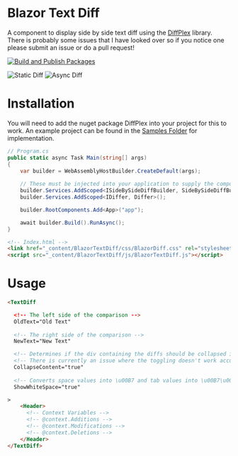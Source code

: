 # Blazor Text Diff
A component to display side by side text diff using the [DiffPlex](https://github.com/mmanela/diffplex) library. There is probably some issues that I have looked over so if you notice one please submit an issue or do a pull request!


[![Build and Publish Packages](https://github.com/lzinga/BlazorTextDiff/actions/workflows/publish-packages.yml/badge.svg)](https://github.com/lzinga/BlazorTextDiff/actions/workflows/publish-packages.yml)


![Static Diff](https://i.imgur.com/t0nJPeZ.png)
![Async Diff](https://i.imgur.com/lzjfjhF.png)

# Installation
You will need to add the nuget package DiffPlex into your project for this to work. An example project can be found in the [Samples Folder](https://github.com/lzinga/BlazorTextDiff/tree/master/samples/BlazorTextDiff.Web) for implementation.

```csharp
// Program.cs
public static async Task Main(string[] args)
{
    var builder = WebAssemblyHostBuilder.CreateDefault(args);
    
    // These must be injected into your application to supply the component with its diff checking.
    builder.Services.AddScoped<ISideBySideDiffBuilder, SideBySideDiffBuilder>();
    builder.Services.AddScoped<IDiffer, Differ>();

    builder.RootComponents.Add<App>("app");

    await builder.Build().RunAsync();
}
```

```html
<!-- Index.html -->
<link href="_content/BlazorTextDiff/css/BlazorDiff.css" rel="stylesheet" />
<script src="_content/BlazorTextDiff/js/BlazorTextDiff.js"></script>
```


# Usage
```html
<TextDiff

  <!-- The left side of the comparison -->
  OldText="Old Text"
  
  <!-- The right side of the comparison -->
  NewText="New Text"

  <!-- Determines if the div containing the diffs should be collapsed if there is a lot of data. -->
  <!-- There is currently an issue where the toggling doesn't work accurately with the js interop. -->
  CollapseContent="true"
  
  <!-- Converts space values into \u00B7 and tab values into \u00B7\u00B7 -->
  ShowWhiteSpace="true"

>
    <Header>
      <!-- Context Variables -->
      <!-- @context.Additions -->
      <!-- @context.Modifications -->
      <!-- @context.Deletions -->
    </Header>
</TextDiff>
```
